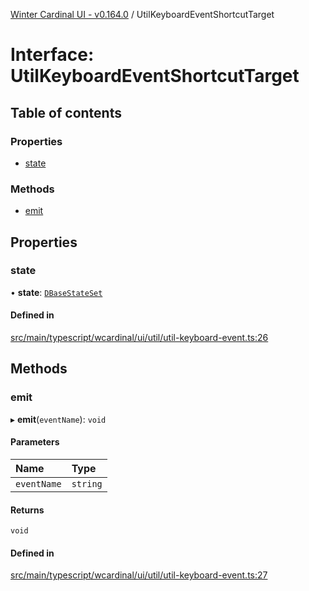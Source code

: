 [Winter Cardinal UI - v0.164.0](../index.md) / UtilKeyboardEventShortcutTarget

# Interface: UtilKeyboardEventShortcutTarget

## Table of contents

### Properties

- [state](UtilKeyboardEventShortcutTarget.md#state)

### Methods

- [emit](UtilKeyboardEventShortcutTarget.md#emit)

## Properties

### state

• **state**: [`DBaseStateSet`](DBaseStateSet.md)

#### Defined in

[src/main/typescript/wcardinal/ui/util/util-keyboard-event.ts:26](https://github.com/winter-cardinal/winter-cardinal-ui/blob/v0.164.0/src/main/typescript/wcardinal/ui/util/util-keyboard-event.ts#L26)

## Methods

### emit

▸ **emit**(`eventName`): `void`

#### Parameters

| Name | Type |
| :------ | :------ |
| `eventName` | `string` |

#### Returns

`void`

#### Defined in

[src/main/typescript/wcardinal/ui/util/util-keyboard-event.ts:27](https://github.com/winter-cardinal/winter-cardinal-ui/blob/v0.164.0/src/main/typescript/wcardinal/ui/util/util-keyboard-event.ts#L27)
